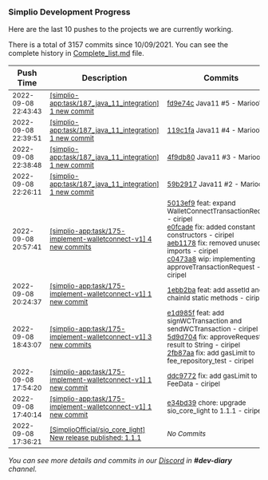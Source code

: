
### Simplio Development Progress

Here are the last 10 pushes to the projects we are currently working.

There is a total of 3157 commits since 10/09/2021. You can see the complete history in
 [Complete_list.md](Complete_list.md) file.

| Push Time | Description | Commits |
| --- | --- | --- |
| <sub>2022-09-08 22:43:43</sub> | <sub>[[simplio-app:task/187\_java\_11\_integration] 1 new commit](https://github.com/SimplioOfficial/simplio-app/commit/fd9e74cab976a9360f3417ef41de7371b2e5de87)</sub> | <sub>[fd9e74c](https://github.com/SimplioOfficial/simplio-app/commit/fd9e74cab976a9360f3417ef41de7371b2e5de87) Java11 #5 - MariooW</sub> |
| <sub>2022-09-08 22:39:51</sub> | <sub>[[simplio-app:task/187\_java\_11\_integration] 1 new commit](https://github.com/SimplioOfficial/simplio-app/commit/119c1fa61980ea0a3bb857ea6a66d44c45c4334e)</sub> | <sub>[119c1fa](https://github.com/SimplioOfficial/simplio-app/commit/119c1fa61980ea0a3bb857ea6a66d44c45c4334e) Java11 #4 - MariooW</sub> |
| <sub>2022-09-08 22:38:48</sub> | <sub>[[simplio-app:task/187\_java\_11\_integration] 1 new commit](https://github.com/SimplioOfficial/simplio-app/commit/4f9db80f1cbb4b6a19914b6c357efb91d49c9422)</sub> | <sub>[4f9db80](https://github.com/SimplioOfficial/simplio-app/commit/4f9db80f1cbb4b6a19914b6c357efb91d49c9422) Java11 #3 - MariooW</sub> |
| <sub>2022-09-08 22:26:11</sub> | <sub>[[simplio-app:task/187\_java\_11\_integration] 1 new commit](https://github.com/SimplioOfficial/simplio-app/commit/59b29176053589a7199018a73ffcb2be66f21fb2)</sub> | <sub>[59b2917](https://github.com/SimplioOfficial/simplio-app/commit/59b29176053589a7199018a73ffcb2be66f21fb2) Java11 #2 - MariooW</sub> |
| <sub>2022-09-08 20:57:41</sub> | <sub>[[simplio-app:task/175\-implement\-walletconnect\-v1] 4 new commits](https://github.com/SimplioOfficial/simplio-app/compare/1ebb2baf402c...c0473a88fb25)</sub> | <sub>[5013ef9](https://github.com/SimplioOfficial/simplio-app/commit/5013ef95a38bd862007e86f7c4622562f3b67a0a) feat: expand WalletConnectTransactionRequest - ciripel<br>[e0fcade](https://github.com/SimplioOfficial/simplio-app/commit/e0fcade26fbdc308bdcad085b979a5933581e4bf) fix: added constant constructors - ciripel<br>[aeb1178](https://github.com/SimplioOfficial/simplio-app/commit/aeb11787404e80d6d6ed01036842594ad5e8cb86) fix: removed unused imports - ciripel<br>[c0473a8](https://github.com/SimplioOfficial/simplio-app/commit/c0473a88fb25ab53b51b2300c1841a8717f164e6) wip: implementing approveTransactionRequest - ciripel</sub> |
| <sub>2022-09-08 20:24:37</sub> | <sub>[[simplio-app:task/175\-implement\-walletconnect\-v1] 1 new commit](https://github.com/SimplioOfficial/simplio-app/commit/1ebb2baf402c66dd4e64f007125b748cd9598452)</sub> | <sub>[1ebb2ba](https://github.com/SimplioOfficial/simplio-app/commit/1ebb2baf402c66dd4e64f007125b748cd9598452) feat: add assetId and chainId static methods - ciripel</sub> |
| <sub>2022-09-08 18:43:07</sub> | <sub>[[simplio-app:task/175\-implement\-walletconnect\-v1] 3 new commits](https://github.com/SimplioOfficial/simplio-app/compare/ddc9772da45a...2fb87aa686e1)</sub> | <sub>[e1d985f](https://github.com/SimplioOfficial/simplio-app/commit/e1d985f7089d81d1db0e05aa89450d95e736df8c) feat: add signWCTransaction and sendWCTransaction - ciripel<br>[5d9d704](https://github.com/SimplioOfficial/simplio-app/commit/5d9d704ea7027860f29c8fb5fab3a393ae50d723) fix: approveRequest result to String - ciripel<br>[2fb87aa](https://github.com/SimplioOfficial/simplio-app/commit/2fb87aa686e1a81819171b873eaed1703efb41a5) fix: add gasLimit to fee_repository_test - ciripel</sub> |
| <sub>2022-09-08 17:54:20</sub> | <sub>[[simplio-app:task/175\-implement\-walletconnect\-v1] 1 new commit](https://github.com/SimplioOfficial/simplio-app/commit/ddc9772da45a225ac3d30dd2192715c8c92b450c)</sub> | <sub>[ddc9772](https://github.com/SimplioOfficial/simplio-app/commit/ddc9772da45a225ac3d30dd2192715c8c92b450c) fix: add gasLimit to FeeData - ciripel</sub> |
| <sub>2022-09-08 17:40:14</sub> | <sub>[[simplio-app:task/175\-implement\-walletconnect\-v1] 1 new commit](https://github.com/SimplioOfficial/simplio-app/commit/e34bd39359a741763eba8e1aa84023f4b96403af)</sub> | <sub>[e34bd39](https://github.com/SimplioOfficial/simplio-app/commit/e34bd39359a741763eba8e1aa84023f4b96403af) chore: upgrade sio_core_light to 1.1.1 - ciripel</sub> |
| <sub>2022-09-08 17:36:21</sub> | <sub>[[SimplioOfficial/sio_core_light] New release published: 1\.1\.1](https://github.com/SimplioOfficial/sio_core_light/releases/tag/1.1.1)</sub> | <sub>_No Commits_</sub> |

_You can see more details and commits in our [Discord](https://discord.gg/aKhjuwZmdP) in **#dev-diary** channel._
